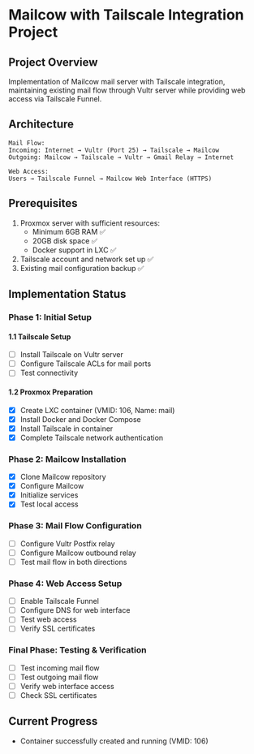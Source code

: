 # Mailcow with Tailscale Integration Project

## Project Overview
Implementation of Mailcow mail server with Tailscale integration, maintaining existing mail flow through Vultr server while providing web access via Tailscale Funnel.

## Architecture
```
Mail Flow:
Incoming: Internet → Vultr (Port 25) → Tailscale → Mailcow
Outgoing: Mailcow → Tailscale → Vultr → Gmail Relay → Internet

Web Access:
Users → Tailscale Funnel → Mailcow Web Interface (HTTPS)
```

## Prerequisites
1. Proxmox server with sufficient resources:
   - Minimum 6GB RAM ✅
   - 20GB disk space ✅
   - Docker support in LXC ✅
2. Tailscale account and network set up ✅
3. Existing mail configuration backup ✅

## Implementation Status

### Phase 1: Initial Setup
#### 1.1 Tailscale Setup
- [ ] Install Tailscale on Vultr server
- [ ] Configure Tailscale ACLs for mail ports
- [ ] Test connectivity

#### 1.2 Proxmox Preparation
- [x] Create LXC container (VMID: 106, Name: mail)
- [x] Install Docker and Docker Compose
- [x] Install Tailscale in container
- [x] Complete Tailscale network authentication

### Phase 2: Mailcow Installation
- [x] Clone Mailcow repository
- [x] Configure Mailcow
- [x] Initialize services
- [x] Test local access

### Phase 3: Mail Flow Configuration
- [ ] Configure Vultr Postfix relay
- [ ] Configure Mailcow outbound relay
- [ ] Test mail flow in both directions

### Phase 4: Web Access Setup
- [ ] Enable Tailscale Funnel
- [ ] Configure DNS for web interface
- [ ] Test web access
- [ ] Verify SSL certificates

### Final Phase: Testing & Verification
- [ ] Test incoming mail flow
- [ ] Test outgoing mail flow
- [ ] Verify web interface access
- [ ] Check SSL certificates

## Current Progress
- Container successfully created and running (VMID: 106)
